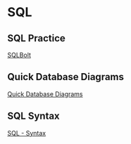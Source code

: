 # SQL

## SQL Practice

[SQLBolt](https://app.quickdatabasediagrams.com/#/d/GL0Sw7)

## Quick Database Diagrams

[Quick Database Diagrams](https://app.quickdatabasediagrams.com/#/d/GL0Sw7)

## SQL Syntax

[SQL - Syntax](https://www.tutorialspoint.com/sql/sql-syntax.htm)
